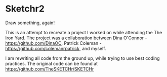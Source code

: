 # Sketchr2
Draw something, again!

This is an attempt to recreate a project I worked on while attending the The Iron Yard.
The project was a collaboration between Dina O'Connor - https://github.com/DinaOC,
Patrick Coleman - https://github.com/colemanrpatrick, and myself.

I am rewriting all code from the ground up, while trying to use best coding practices.
The original code can be found at https://github.com/TheSKETCHr/SKETCHr

